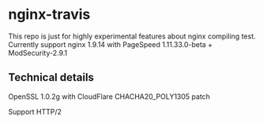 # nginx-travis
This repo is just for highly experimental features about nginx compiling test.
Currently support nginx 1.9.14 with PageSpeed 1.11.33.0-beta + ModSecurity-2.9.1
## Technical details

OpenSSL 1.0.2g with CloudFlare CHACHA20_POLY1305 patch

Support HTTP/2
